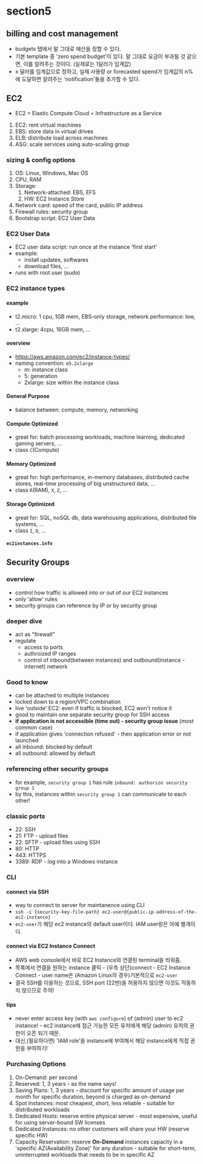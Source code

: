 # section5

## billing and cost management

- budgets 탭에서 말 그대로 예산을 정할 수 있다.
- 기본 template 중 'zero spend budget'이 있다. 말 그대로 요금이 부과될 것 같으면, 이를 알려주는 것이다. (실제로는 1달러가 임계값)
- x 달러를 임계값으로 정하고, 실제 사용량 or forecasted spend가 임계값의 n%에 도달하면 알려주는 'notification'들을 추가할 수 있다.

## EC2

- EC2 = Elastic Compute Cloud = Infrastructure as a Service

1. EC2: rent virtual machines
2. EBS: store data in virtual drives
3. ELB: distribute load across machines
4. ASG: scale services using auto-scaling group

### sizing & config options

1. OS: Linux, Windows, Mac OS
2. CPU, RAM
3. Storage:
   1. Network-attached: EBS, EFS
   2. HW: EC2 Instance Store
4. Network card: speed of the card, public IP address
5. Firewall rules: security group
6. Bootstrap script: EC2 User Data

### EC2 User Data

- EC2 user data script: run once at the instance 'first start'
- example:
  - install updates, softwares
  - download files, ...
- runs with root user (sudo)

### EC2 instance types

#### example

- t2.micro: 1 cpu, 1GB mem, EBS-only storage, network performance: low, ...
- t2.xlarge: 4cpu, 16GB mem, ...

#### overview

- <https://aws.amazon.com/ec2/instance-types/>
- naming convention: `m5.2xlarge`
  - m: instance class
  - 5: generation
  - 2xlarge: size within the instance class

#### General Purpose

- balance between: compute, memory, networking

#### Compute Optimized

- great for: batch processing workloads, machine learning, dedicated gaming servers, ...
- class `C`(Compute)

#### Memory Optimized

- great for: high performance, in-memory databases, distributed cache stores, real-time processing of big unstructured data, ...
- class `R`(RAM), `X`, `Z`, ...

#### Storage Optimized

- great for: SQL, noSQL db, data warehousing applications, distributed file systems, ...
- class `I`, `D`, ...

#### `ec2instances.info`

## Security Groups

### overview

- control how traffic is allowed into or out of our EC2 instances
- only 'allow' rules
- security groups can reference by IP or by security group

### deeper dive

- act as "firewall"
- regulate
  - access to ports
  - authroized IP ranges
  - control of inbound(between instances) and outbound(instance - internet) network

### Good to know

- can be attached to multiple instances
- locked down to a region/VPC combination
- live 'outside' EC2: even if traffic is blocked, EC2 won't notice it
- good to maintain one separate security group for SSH access
- **if application is not accessible (time out) - security group issue** (most common case)
- if application gives 'connection refused' - then application error or not launched
- all inbound: blocked by default
- all outbound: allowed by default

### referencing other security groups

- for example, `security group 1` has rule `inbound: authorize security group 1`
- by this, instances within `security group 1` can communicate to each other!

### classic ports

- 22: SSH
- 21: FTP - upload files
- 22: SFTP - upload files using SSH
- 80: HTTP
- 443: HTTPS
- 3389: RDP - log into a Windows instance

### CLI

#### connect via SSH

- way to connect to server for maintanence using CLI
- `ssh -i {security-key-file-path} ec2-user@{public-ip-address-of-the-ec2-instance}`
- `ec2-user`가 해당 ec2 instance의 default user이다. IAM user랑은 아예 별개이다.

#### connect via EC2 Instance Connect

- AWS web console에서 바로 EC2 Instance와 연결된 terminal을 띄워줌.
- 목록에서 연결을 원하는 instance 클릭 - (우측 상단)connect - EC2 Instance Connect - user name은 (Amazon Linux의 경우)기본적으로 `ec2-user`
- 결국 SSH를 이용하는 것으로, SSH port (22번)을 허용하지 않으면 이것도 작동하지 않으므로 주의!

#### tips

- never enter access key (with `aws configure`) of (admin) user to ec2 instance! - ec2 instance에 접근 가능한 모든 유저에게 해당 (admin) 유저의 권한이 오픈 되기 때문.
- 대신,(필요하다면) 'IAM role'을 instance에 부여해서 해당 instance에게 직접 권한을 부여하기!

### Purchasing Options

1. On-Demand: per second
2. Reserved: 1, 3 years - as the name says!
3. Saving Plans: 1, 3 years - discount for specific amount of usage per month for specific duration, beyond is charged as on-demand
4. Spot Instances: most cheapest, short, less reliable - suitable for distributed workloads
5. Dedicated Hosts: reserve entire physical server - most expensive, useful for using server-bound SW licenses
6. Dedicated Instances: no other customers will share your HW (reserve specific HW)
7. Capacity Reservation: reserve **On-Demand** instances capacity in a 'specific AZ(Availability Zone)' for any duration - suitable for short-term, uninterrupted workloads that needs to be in specific AZ
